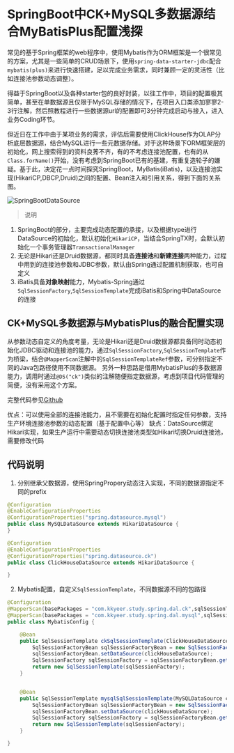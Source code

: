 # SpringBoot中CK+MySQL多数据源结合MyBatisPlus配置浅探

常见的基于Spring框架的web程序中，使用Mybatis作为ORM框架是一个很常见的方案，尤其是一些简单的CRUD场景下，使用```spring-data-starter-jdbc```配合```mybatis(plus)```来进行快速搭建，足以完成业务需求，同时兼顾一定的灵活性（比如连接池参数动态调整）。

得益于SpringBoot以及各种starter包的良好封装，以往工作中，项目的配置极其简单，甚至在单数据源且仅限于MySQL存储的情况下，在项目入口类添加寥寥2-3行注解，然后照教程进行一些数据源url的配置即可3分钟完成启动与接入，进入业务Coding环节。

但近日在工作中由于某项业务的需求，评估后需要使用ClickHouse作为OLAP分析底层数据源，结合MySQL进行一些元数据存储。对于这种场景下ORM框架层的初始化，网上搜索得到的资料良莠不齐，有的不考虑连接池配置，也有的从```Class.forName()```开始，没有考虑到SpringBoot已有的基建，有重复造轮子的嫌疑。基于此，决定花一点时间探究SpringBoot，MyBatis(iBatis)，以及连接池实现(HikariCP,DBCP,Druid)之间的配置、Bean注入和引用关系，得到下面的关系图。

![SpringBootDataSource](https://cdn.jsdelivr.net/gh/kkyeer/picbed/SpringBootDataSource.svg)

> 说明

1. SpringBoot的部分，主要完成动态配置的承接，以及根据type进行DataSource的初始化，默认初始化```HikariCP```，当结合SpringTX时，会默认初始化一个事务管理器```TransactionalManager```
2. 无论是Hikari还是Druid数据源，都同时具备**连接池**和**新建连接**两种能力，过程中用到的连接池参数和JDBC参数，默认由Spring通过配置机制获取，也可自定义
3. iBatis具备**对象映射**能力，Mybatis-Spring通过```SqlSessionFactory```,```SqlSessionTemplate```完成iBatis和Spring中DataSource的连接

## CK+MySQL多数据源与MybatisPlus的融合配置实现

从参数动态自定义的角度考量，无论是Hikari还是Druid数据源都具备同时动态初始化JDBC驱动和连接池的能力，通过```SqlSessionFactory```,```SqlSessionTemplate```作为桥梁，结合```@MapperScan```注解中的```SqlSessionTemplateRef```参数，可分别指定不同的Java包路径使用不同数据源。
另外一种思路是借用MybatisPlus的多数据源能力，调用时通过```@DS("ck")```类似的注解随便指定数据源，考虑到项目代码管理的简便，没有采用这个方案。

完整代码参见[Github](https://github.com/kkyeer/lab/tree/explore/spring-ck-mysql)

优点：可以使用全部的连接池能力，且不需要在初始化配置时指定任何参数，支持生产环境连接池参数的动态配置（基于配置中心等）
缺点：DataSource绑定Hikari实现，如果生产运行中需要动态切换连接池类型如Hikari切换Druid连接池，需要修改代码

## 代码说明

1. 分别继承父数据源，使用SpringPropery动态注入实现，不同的数据源指定不同的prefix

```Java
@Configuration
@EnableConfigurationProperties
@ConfigurationProperties("spring.datasource.mysql")
public class MySQLDataSource extends HikariDataSource {
}

@Configuration
@EnableConfigurationProperties
@ConfigurationProperties("spring.datasource.ck")
public class ClickHouseDataSource extends HikariDataSource {

}
```

2. Mybatis配置，自定义```SqlSessionTemplate```，不同数据源不同的包路径

```Java
@Configuration
@MapperScan(basePackages = "com.kkyeer.study.spring.dal.ck",sqlSessionTemplateRef = "ckSqlSessionTemplate")
@MapperScan(basePackages = "com.kkyeer.study.spring.dal.mysql",sqlSessionTemplateRef = "mysqlSqlSessionTemplate")
public class MybatisConfig {

    @Bean
    public SqlSessionTemplate ckSqlSessionTemplate(ClickHouseDataSource clickHouseDataSource) throws Exception {
        SqlSessionFactoryBean sqlSessionFactoryBean = new SqlSessionFactoryBean();
        sqlSessionFactoryBean.setDataSource(clickHouseDataSource);
        SqlSessionFactory sqlSessionFactory = sqlSessionFactoryBean.getObject();
        return new SqlSessionTemplate(sqlSessionFactory);
    }


    @Bean
    public SqlSessionTemplate mysqlSqlSessionTemplate(MySQLDataSource clickHouseDataSource) throws Exception {
        SqlSessionFactoryBean sqlSessionFactoryBean = new SqlSessionFactoryBean();
        sqlSessionFactoryBean.setDataSource(clickHouseDataSource);
        SqlSessionFactory sqlSessionFactory = sqlSessionFactoryBean.getObject();
        return new SqlSessionTemplate(sqlSessionFactory);
    }

}
```
